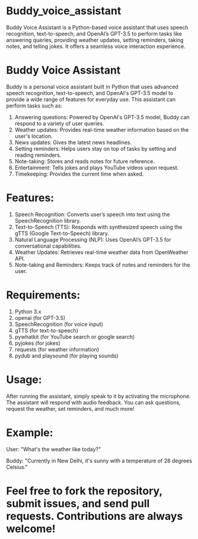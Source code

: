 # Buddy_voice_assistant
Buddy Voice Assistant is a Python-based voice assistant that uses speech recognition, text-to-speech, and OpenAI’s GPT-3.5 to perform tasks like answering queries, providing weather updates, setting reminders, taking notes, and telling jokes. It offers a seamless voice interaction experience.

# Buddy Voice Assistant
Buddy is a personal voice assistant built in Python that uses advanced speech recognition, text-to-speech, and OpenAI's GPT-3.5 model to provide a wide range of features for everyday use. This assistant can perform tasks such as:
1. Answering questions: Powered by OpenAI's GPT-3.5 model, Buddy can respond to a variety of user queries.
2. Weather updates: Provides real-time weather information based on the user's location.
3. News updates: Gives the latest news headlines.
4. Setting reminders: Helps users stay on top of tasks by setting and reading reminders.
5. Note-taking: Stores and reads notes for future reference.
6. Entertainment: Tells jokes and plays YouTube videos upon request.
7. Timekeeping: Provides the current time when asked.

# Features:
1. Speech Recognition: Converts user’s speech into text using the SpeechRecognition library.
2. Text-to-Speech (TTS): Responds with synthesized speech using the gTTS (Google Text-to-Speech) library.
3. Natural Language Processing (NLP): Uses OpenAI’s GPT-3.5 for conversational capabilities.
4. Weather Updates: Retrieves real-time weather data from OpenWeather API.
5. Note-taking and Reminders: Keeps track of notes and reminders for the user.

# Requirements:
1. Python 3.x
2. openai (for GPT-3.5)
3. SpeechRecognition (for voice input)
4. gTTS (for text-to-speech)
5. pywhatkit (for YouTube search or google search)
6. pyjokes (for jokes)
7. requests (for weather information)
9. pydub and playsound (for playing sounds)

# Usage:
After running the assistant, simply speak to it by activating the microphone. The assistant will respond with audio feedback. You can ask questions, request the weather, set reminders, and much more!

# Example:
User: "What's the weather like today?"

Buddy: "Currently in New Delhi, it's sunny with a temperature of 28 degrees Celsius."

# Feel free to fork the repository, submit issues, and send pull requests. Contributions are always welcome!



